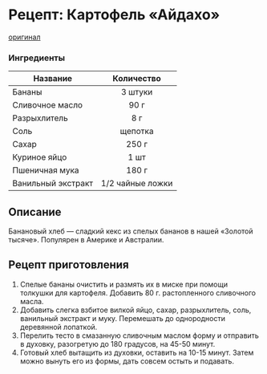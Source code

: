 # Рецепт: Картофель «Айдахо»
[оригинал](https://eda.ru/recepty/osnovnye-blyuda/kartofel-ajdaho-30625)

### Ингредиенты
| Название        				| 	Количество    		|
| -------------   				|	:----------------:	|
|Бананы							| 	3 штуки				|
|Сливочное масло				| 	90 г	 			|
|Разрыхлитель					|	8 г					|
|Соль							|	щепотка				|
|Сахар							|	250 г				|
|Куриное яйцо					|	1 шт				|
|Пшеничная мука					|	180 г				|
|Ванильный экстракт				|	1/2 чайные ложки	|

## Описание
Банановый хлеб — сладкий кекс из спелых бананов в нашей «Золотой тысяче». Популярен в Америке и Австралии.

## Рецепт приготовления

1. Спелые бананы очистить и размять их в миске при помощи толкушки для картофеля. Добавить 80 г. растопленного сливочного масла.
2. Добавить слегка взбитое вилкой яйцо, сахар, разрыхлитель, соль, ванильный экстракт и муку. Перемешать до однородности деревянной лопаткой.
3. Перелить тесто в смазанную сливочным маслом форму и отправить в духовку, разогретую до 180 градусов, на 45-50 минут.
4. Готовый хлеб вытащить из духовки, оставить на 10-15 минут. Затем можно вынуть его из формы, дать совсем остыть и подавать.

